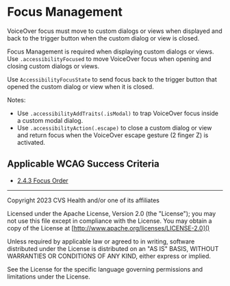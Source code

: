 # Focus Management
VoiceOver focus must move to custom dialogs or views when displayed and back to the trigger button when the custom dialog or view is closed.

Focus Management is required when displaying custom dialogs or views. Use `.accessibilityFocused` to move VoiceOver focus when opening and closing custom dialogs or views. 

Use `AccessibilityFocusState` to send focus back to the trigger button that opened the custom dialog or view when it is closed.

Notes:

- Use `.accessibilityAddTraits(.isModal)` to trap VoiceOver focus inside a custom modal dialog.
- Use `.accessibilityAction(.escape)` to close a custom dialog or view and return focus when the VoiceOver escape gesture (2 finger Z) is activated.
    
## Applicable WCAG Success Criteria
- [2.4.3 Focus Order](https://www.w3.org/WAI/WCAG22/Understanding/focus-order)

----

Copyright 2023 CVS Health and/or one of its affiliates

Licensed under the Apache License, Version 2.0 (the "License");
you may not use this file except in compliance with the License.
You may obtain a copy of the License at
[http://www.apache.org/licenses/LICENSE-2.0]()

Unless required by applicable law or agreed to in writing, software
distributed under the License is distributed on an "AS IS" BASIS,
WITHOUT WARRANTIES OR CONDITIONS OF ANY KIND, either express or implied.

See the License for the specific language governing permissions and
limitations under the License.
